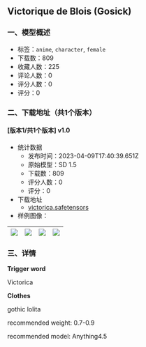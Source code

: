 ## Victorique de Blois (Gosick)
### 一、模型概述

- 标签：`anime`, `character`, `female`
- 下载数：809
- 收藏人数：225
- 评论人数：0
- 评分人数：0
- 评分：0

### 二、下载地址（共1个版本）

#### [版本1/共1个版本] v1.0

- 统计数据
  - 发布时间：2023-04-09T17:40:39.651Z
  - 原始模型：SD 1.5
  - 下载数：809
  - 评分人数：0
  - 评分：0
- 下载地址
  - [victorica.safetensors](https://civitai.com/api/download/models/41083)
- 样例图像：

| <img src="https://image.civitai.com/xG1nkqKTMzGDvpLrqFT7WA/f405944b-cf3c-49ab-a091-2bbea7036b00/width=450/452993.jpeg" /> | <img src="https://image.civitai.com/xG1nkqKTMzGDvpLrqFT7WA/32bda176-d1aa-4b06-0d5a-75635bdd8f00/width=450/453023.jpeg" /> | <img src="https://image.civitai.com/xG1nkqKTMzGDvpLrqFT7WA/d50214b8-88b8-4070-4715-c986d8a3a700/width=450/453053.jpeg" /> | <img src="https://image.civitai.com/xG1nkqKTMzGDvpLrqFT7WA/bc09c295-519f-4d8a-cf41-5de3cc835200/width=450/453024.jpeg" /> |
| ---- | ---- | ---- | ---- |


### 三、详情
<p><strong>Trigger word</strong></p><p>Victorica</p><p><strong>Clothes</strong></p><p>gothic lolita</p><p></p><p>recommended weight: 0.7-0.9</p><p>recommended model: Anything4.5</p>